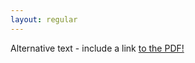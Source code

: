 ```yaml
---
layout: regular
---
```



<object data="CV_Karn,A.pdf" type="application/pdf" width="600" height="800">
  <p>Alternative text - include a link <a href="CV_Karn,A.pdff">to the PDF!</a></p>
</object>





